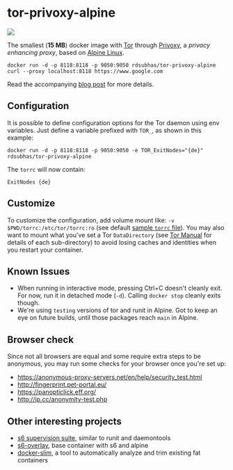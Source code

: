 # tor-privoxy-alpine

[![](https://badge.imagelayers.io/rdsubhas/tor-privoxy-alpine:latest.svg)](https://imagelayers.io/?images=rdsubhas/tor-privoxy-alpine:latest 'Get your own badge on imagelayers.io')

The smallest (**15 MB**) docker image with [Tor](https://www.torproject.org/) through [Privoxy](http://www.privoxy.org/), a *privacy enhancing proxy*, based on [Alpine Linux](https://registry.hub.docker.com/_/alpine).

```
docker run -d -p 8118:8118 -p 9050:9050 rdsubhas/tor-privoxy-alpine
curl --proxy localhost:8118 https://www.google.com
```

Read the accompanying [blog post](https://medium.com/@rdsubhas/docker-image-with-tor-privoxy-and-a-process-manager-under-15-mb-c9e344111b61) for more details.

## Configuration

It is possible to define configuration options for the Tor daemon using env variables. Just define a variable prefixed with `TOR_`, as shown in this example:

```
docker run -d -p 8118:8118 -p 9050:9050 -e TOR_ExitNodes="{de}" rdsubhas/tor-privoxy-alpine
```

The `torrc` will now contain:

```
ExitNodes {de}
```
## Customize

To customize the configuration, add volume mount like: `-v $PWD/torrc:/etc/tor/torrc:ro` (see default [sample `torrc` file](https://gitweb.torproject.org/tor.git/plain/src/config/torrc.sample.in)). You may also want to mount what you've set a Tor `DataDirectory` (see [Tor Manual](https://www.torproject.org/docs/tor-manual.html.en#_files) for details of each sub-directory) to avoid losing caches and identities when you restart your container.

## Known Issues

* When running in interactive mode, pressing Ctrl+C doesn't cleanly exit. For now, run it in detached mode (`-d`). Calling `docker stop` cleanly exits though.
* We're using `testing` versions of tor and runit in Alpine. Got to keep an eye on future builds, until those packages reach `main` in Alpine.

## Browser check

Since not all browsers are equal and some require extra steps to be anonymous, you may run some checks for your browser once you're set up:

 * https://anonymous-proxy-servers.net/en/help/security_test.html
 * http://fingerprint.pet-portal.eu/
 * https://panopticlick.eff.org/
 * http://ip.cc/anonymity-test.php

## Other interesting projects

* [s6 supervision suite](http://skarnet.org/software/s6/index.html), similar to runit and daemontools
* [s6-overlay](https://github.com/just-containers/s6-overlay), base container with s6 and alpine
* [docker-slim](https://github.com/cloudimmunity/docker-slim), a tool to automatically analyze and trim existing fat containers
